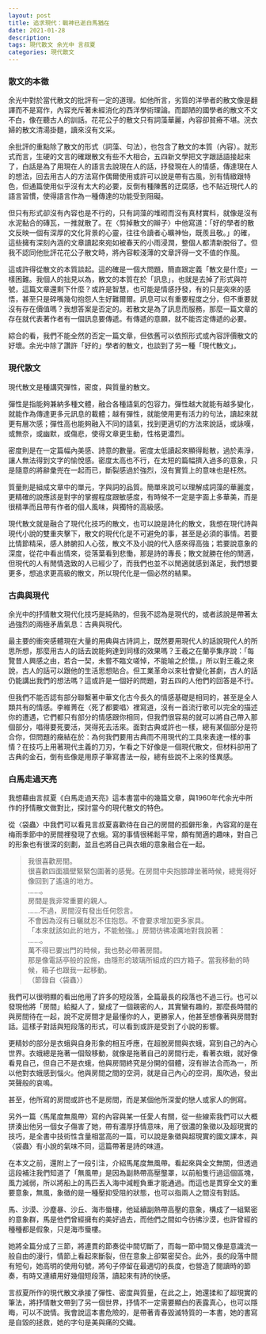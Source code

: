 ```yaml
---
layout: post
title: 追求現代：戰神已逝白馬猶在
date: 2021-01-28
description: 
tags: 現代散文 余光中 言叔夏
categories: 現代散文
---
```


### 散文的本徵
余光中對於當代散文的批評有一定的道理。如他所言，劣質的洋學者的散文像是翻譯而不是寫作，內容充斥著未經消化的西洋學術理論。而鄙陋的國學者的散文不文不白，像在聽古人的訓話。花花公子的散文只有詞藻華麗，內容卻貧瘠不堪。浣衣婦的散文清湯掛麵，讀來沒有文采。

余批評的重點除了散文的形式（詞藻、句法），也包含了散文的本質（內容）。就形式而言，生硬的文言的確跟散文有些不大相合，五四新文學把文字跟話語接起來了，白話是為了用現在人的語言去說現在人的話，抒發現在人的情感，傳達現在人的想法，回去用古人的方法寫作偶爾使用或許可以說是帶有古風，別有情緻跟特色，但通篇使用似乎沒有太大的必要，反倒有種陳舊的迂腐感，也不貼近現代人的語言習慣，使得語言作為一種傳達的功能受到阻礙。

但只有形式卻沒有內容也是不行的，只有詞藻的堆砌而沒有真材實料，就像是沒有水泥黏合的磚瓦，一推就散了。在〈剪掉散文的辮子〉中他寫道：「好的學者的散文反映一個有深厚的文化背景的心靈，往往令讀者心曠神怡，既羨且敬。」的確，這些擁有深刻內涵的文章讀起來宛如被春天的小雨浸潤，整個人都清新脫俗了。但我不認同他批評花花公子散文時，將內容較淺薄的文章評得一文不值的作風。

這或許得從散文的本質談起。這的確是一個大問題，簡直跟定義「散文是什麼」一樣困難。我個人的拙見以為，散文的本質在於「訊息」，也就是去掉了形式與符號，這篇文章還剩下什麼？或許是智慧，也可能是情感抒發，有的只是突來的感悟，甚至只是碎嘴幾句抱怨人生好難爾爾。訊息可以有重要程度之分，但不重要就沒有存在價值嗎？我想答案是否定的。若散文是為了訊息而服務，那麼一篇文章的存在就代表著作者有一個訊息要傳遞。有傳遞的意願，就不能否定傳遞的必要。

綜合的看，我們不能全然的否定一篇文章，但依舊可以依照形式或內容評價散文的好壞。余光中除了讚許「好的」學者的散文，也談到了另一種「現代散文」。

### 現代散文
現代散文是種講究彈性，密度，與質量的散文。

彈性是指能夠兼納多種文體，融合各種語氣的包容力。彈性越大就能有越多變化，就能作為傳達更多元訊息的載體；越有彈性，就能使用更有活力的句法，讀起來就更有層次感；彈性高也能夠融入不同的語氣，找到更適切的方法來說話，或詠嘆，或無奈，或幽默，或傷悲，使得文章更生動，性格更濃烈。

密度則是在一定篇幅內美感、詩意的數量。密度太低讀起來顯得鬆散，過於素淨，讓人無法得到文字的愉悅感。密度太高也不行，在太短的篇幅擠入過多的意象，只是隨意的將辭彙兜在一起而已，斷裂感過於強烈，沒有實質上的意味也是枉然。

質量則是組成文章中的單元，字與詞的品質。簡單來說可以理解成詞藻的華麗度，更精確的說應該是對字的掌握程度跟敏感度，有時候不一定是字面上多華美，而是很精準而且帶有作者的個人風味，與獨特的高級感。

現代散文就是融合了現代化技巧的散文，也可以說是詩化的散文，我想在現代詩與現代小說的雙重夾擊下，散文的現代化是不可避免的事，甚至是必須的事情。若要比情節精采，感人肺腑扣人心弦，散文不及小說的代入感來得高強；若要說意象的深度，從花中看出情來，從落葉看到悲慟，那是詩的專長；散文就勝在他的閒適，但現代的人有閒情逸致的人已經少了，而我們也並不以閒適就感到滿足，我們想要更多，想追求更高級的散文，所以現代化是一個必然的結果。

### 古典與現代
余光中的抒情散文現代化技巧是純熟的，但我不認為是現代的，或者該說是帶著太過強烈的兩極矛盾氣息：古典與現代。

最主要的衝突感體現在大量的用典與古詩詞上，既然要用現代人的話說現代人的所思所想，那麼用古人的話去說能夠達到同樣的效果嗎？王羲之在蘭亭集序說：「每覽昔人興感之由，若合一契，未嘗不臨文嗟悼，不能喻之於懷。」所以對王羲之來說，古人的話可以跟他的生活思想貼合。但工業革命以來社會變化甚劇，古人的話仍能講出我們的想法嗎？這或許是一個好的問題，對五四的人他們的回答是不行。

但我們不能否認有部分聯繫著中華文化古今長久的情感基礎是相同的，甚至是全人類共有的情感。李維菁在〈死了都要唱〉裡寫道，沒有一首流行歌可以完全的描述你的遭遇，它們都只有部分的情感跟你相同，但我們很容易的就可以將自己帶入那個部分，唱得要死要活，哭得死去活來。面對古典或許也一樣，總有某個部分是符合你，但問題的癥結在於：為何我們要用古典而不用現代的工具來表達一樣的事情？在技巧上用著現代主義的刀刃，乍看之下好像是一個現代散文，但材料卻用了古典的金石，倒有些像是用原子筆寫書法一般，總有些說不上來的怪異感。

### 白馬走過天亮
我想藉由言叔夏《白馬走過天亮》這本書當中的幾篇文章，與1960年代余光中所作的抒情散文做對比，探討當今的現代散文的特色。

從〈袋蟲〉中我們可以看見言叔夏喜歡待在自己的房間的孤僻形象，內容寫的是在梅雨季節中的房間裡發現了衣蛾。寫的事情很稀鬆平常，頗有閒適的趣味，對自己的形象也有很深的刻劃，並且也將自己與衣蛾的意象融合在一起。 

> 我很喜歡房間。  
很喜歡四面牆壁緊緊包圍著的感覺。在房間中央抱膝蹲坐著時候，總覺得好像回到了遙遠的地方。  
……。  
房間是我非常重要的親人。  
……不過，房間沒有發出任何怨言。  
不會因為沒有日曬就忍不住抱怨。不會要求增加更多家具。  
「本來就該如此的地方，不能勉強。」房間彷彿凌厲地對我說著：  
……。  
萬不得已要出門的時候，我也勢必帶著房間。  
那是像電話亭般的設施，由隱形的玻璃所組成的四方箱子。當我移動的時候，箱子也跟我一起移動。  
（節錄自〈袋蟲〉）  

我們可以很明顯的看出他用了許多的短段落，全篇最長的段落也不過三行。也可以發現他將「房間」給擬人了，變成了一個親密的人，其實蠻有趣的，那麼長時間的與房間待在一起，說不定房間才是最懂你的人，更勝家人，他甚至想像著與房間對話。這樣子對話與短段落的形式，可以看到或許是受到了小說的影響。

更精妙的部分是衣蛾與自身形象的相互呼應，在超脫房間與衣蛾，寫到自己的內心世界。衣蛾總是拖著一個殼移動，就像是拖著自己的房間行走，看著衣蛾，就好像看見自己，但自己不是衣蛾，他與房間終究是分開的個體，沒有辦法合而為一，所以他對衣蛾感到惱火。他與房間之間的空洞，就是自己內心的空洞，風吹過，發出哭聲般的哀鳴。

甚至，他所寫的房間或許也不是房間，而是某個他所深愛的戀人或家人的側寫。


另外一篇〈馬尾度無風帶〉寫的內容與某一任愛人有關，從一些線索我們可以大概拼湊出他另一個女子傷害了她，帶有濃厚抒情意味，用了很濃的象徵以及超現實的技巧，是全書中技術性含量相當高的一篇，可以說是象徵與超現實的國文課本，與〈袋蟲〉有小說的氣味不同，這篇帶著是詩的味道。

在本文之前，還附上了一段引注，介紹馬尾度無風帶。看起來與全文無關，但透過這段補注我們知道了「無風帶」是因為副熱帶高壓壟罩，以前船隻行過這個區塊，風力減弱，所以將船上的馬匹丟入海中減輕負重才能通過。而這也是貫穿全文的重要意象，無風，象徵的是一種壓抑受阻的狀態，也可以指兩人之間沒有對話。

馬、沙漠、沙塵暴、沙丘、海市蜃樓，他延續副熱帶高壓的意象，構成了一組緊密的意象群，馬是他們曾經擁有的美好過去，而他們之間如今彷彿沙漠，也許曾經的種種都是假象，只是海市蜃樓。

她將全篇分成了三節，將連貫的節奏從中間切斷了，而每一節中間又像是意識流一般自由的漫行，情節上看起來斷裂，但在意象上卻緊密契合。此外，長的段落中間有短句，她高明的使用句號，將句子停留在最適切的長度，也營造了閱讀時的節奏，有時又連續用好幾個短段落，讀起來有詩的快感。

言叔夏所作的現代散文承接了彈性、密度與質量，在此之上，她還揉和了超現實的筆法，將抒情散文帶到了另一個世界，抒情不一定需要顯白的表露真心，也可以隱晦，可以不說情。我會說這本書危險的，是帶著青春毀滅特質的一本書，她的書寫是自毀的拯救，她的字句是美與痛的交織。
